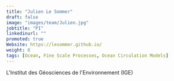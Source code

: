 ```yaml
---
title: "Julien Le Sommer"
draft: false
image: "images/team/Julien.jpg"
jobtitle: "PI"
linkedinurl: ""
promoted: true
Website: https://lesommer.github.io/
weight: 8
tags: [Ocean, Fine Scale Processes, Ocean Circulation Models]
---
```


L'Institut des Géosciences de l'Environnement (IGE)
